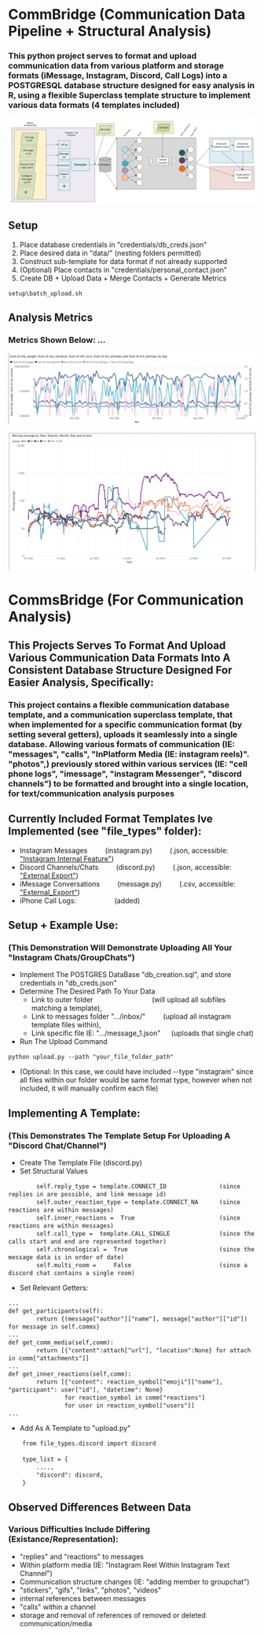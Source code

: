 # CommBridge (Communication Data Pipeline + Structural Analysis)

### This python project serves to format and upload communication data from various platform and storage formats (iMessage, Instagram, Discord, Call Logs) into a POSTGRESQL database structure designed for easy analysis in R, using a flexible Superclass template structure to implement various data formats (4 templates included)

![PipeLine Visual](visuals/photos/pipeline.png)


## Setup
1.  Place database credentials in "credentials/db_creds.json"
2.  Place desired data in "data/" (nesting folders permitted)
3.  Construct sub-template for data format if not already supported
4.  (Optional) Place contacts in "credentials/personal_contact.json"
5.  Create DB + Upload Data + Merge Contacts + Generate Metrics
```
setup\batch_upload.sh
```

## Analysis Metrics
### Metrics Shown Below: ...
![Metrics Visualized 1](visuals/photos/example_room_metrics.png)

![Metrics Visualize 2](visuals/photos/example_room_weight.png)


# CommsBridge (For Communication Analysis)

## This Projects Serves To Format And Upload Various Communication Data Formats Into A Consistent Database Structure Designed For Easier Analysis, Specifically:

### This project contains a flexible communication database template, and a communication superclass template, that when implemented for a specific communication format (by setting several getters), uploads it seamlessly into a single database. Allowing various formats of communication (IE: "messages", "calls",  "InPlatform Media (IE: instagram reels)". "photos",) previously stored within various services (IE: "cell phone logs", "imessage", "instagram Messenger", "discord channels") to be formatted and brought into a single location, for text/communication analysis purposes

## Currently Included Format Templates Ive Implemented (see "file_types" folder):
- Instagram Messages    &emsp;&emsp;      (instagram.py)  &emsp;&emsp;  (.json, accessible: ["Instagram Internal Feature"](https://help.instagram.com/181231772500920?helpref=faq_content))
- Discord Channels/Chats  &emsp;&emsp;    (discord.py)    &emsp;&emsp;  (.json, accessible: ["External Export"](https://github.com/Tyrrrz/DiscordChatExporter))
- iMessage Conversations   &emsp;&emsp;   (message.py)  &emsp;&emsp;    (.csv, accessible: ["External_Export"](https://imazing.com/?gad_source=1&gclid=Cj0KCQiA4rK8BhD7ARIsAFe5LXI2fRIOXAeXx6rRsIZKdtzp7in7nZ4BfblS6rEu-z7QCjRuqnR6sf0aAoXMEALw_wcB))
- iPhone Call Logs:  &emsp;&emsp;&emsp;&emsp;&emsp; (added)


## Setup + Example Use:
### (This Demonstration Will Demonstrate Uploading All Your "Instagram Chats/GroupChats")
- Implement The POSTGRES DataBase "db_creation.sql", and store credentials in "db_creds.json"
- Determine The Desired Path To Your Data
    - Link to outer folder &emsp;&emsp;&emsp;&emsp;&emsp;&emsp;&emsp;&emsp; (will upload all subfiles matching a template),
    - Link to messages folder ".../inbox/" &emsp;&emsp; (upload all instagram template files within),
    - Link specific file IE: ".../message_1.json"  &emsp; (uploads that single chat)
- Run The Upload Command
```
python upload.py --path "your_file_folder_path"
```
- (Optional: In this case, we could have included --type "instagram" since all files within our folder would be same format type, however when not included, it will manually confirm each file)


## Implementing A Template: 
### (This Demonstrates The Template Setup For Uploading A "Discord Chat/Channel")
- Create The Template File (discord.py)
- Set Structural Values
```
        self.reply_type = template.CONNECT_ID               (since replies in are possible, and link message id)  
        self.outer_reaction_type = template.CONNECT_NA      (since reactions are within messages)
        self.inner_reactions =  True                        (since reactions are within messages)
        self.call_type =  template.CALL_SINGLE              (since the calls start and end are represented together)         
        self.chronological =  True                          (since the message data is in order of date)     
        self.multi_room =     False                         (since a discord chat contains a single room)
```
- Set Relevant Getters:
```
...
def get_participants(self):
        return {(message["author"]["name"], message["author"]["id"]) for message in self.comms}
...
def get_comm_media(self,comm):
        return [{"content":attach["url"], "location":None} for attach in comm["attachments"]]
...  
def get_inner_reactions(self,comm):
        return [{"content": reaction_symbol["emoji"]["name"], "participant": user["id"], "datetime": None}
                for reaction_symbol in comm["reactions"]
                for user in reaction_symbol["users"]]
...
```
- Add As A Template to "upload.py"
```
    from file_types.discord import discord

    type_list = {
        ....,
        "discord": discord,
    }

```



## Observed Differences Between Data

### Various Difficulties Include Differing (Existance/Representation):
- "replies" and "reactions" to messages
- Within platform media (IE: "Instagram Reel Within Instagram Text Channel")
- Communication structure changes (IE: "adding member to groupchat")
- "stickers", "gifs", "links", "photos", "videos"
- internal references between messages
- "calls" within a channel
- storage and removal of references of removed or deleted communication/media
